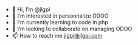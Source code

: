 - 👋 Hi, I’m @jlgpi
- 👀 I’m interested in personnalize ODOO
- 🌱 I’m currently learning to code in php
- 💞️ I’m looking to collaborate on managing ODOO
- 📫 How to reach me jlgpi@jlgpi.com

<!---
jlgpi/jlgpi is a ✨ special ✨ repository because its `README.md` (this file) appears on your GitHub profile.
You can click the Preview link to take a look at your changes.
--->
